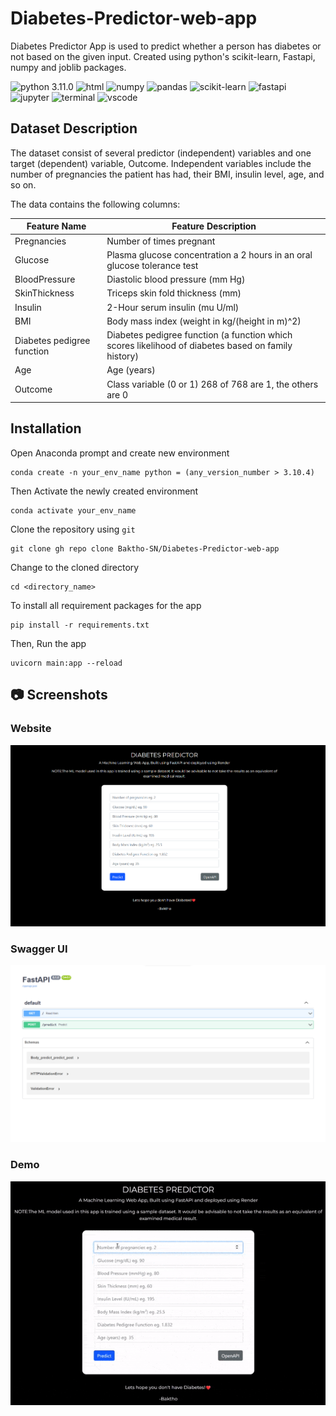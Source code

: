 # Diabetes-Predictor-web-app
Diabetes Predictor App is used to predict whether a person has diabetes or not based on the given input. Created using python's scikit-learn, Fastapi, numpy and joblib packages.

![python 3.11.0](https://img.shields.io/badge/Python-blue.svg)
![html](https://img.shields.io/badge/HTML5-E34F26?logo=html5&logoColor=white)
![numpy](https://img.shields.io/badge/Numpy-777BB4?logo=numpy&logoColor=white)
![pandas](https://img.shields.io/badge/Pandas-2C2D72?logo=pandas&logoColor=white)
![scikit-learn](https://img.shields.io/badge/Scikit_learn-0078D4?logo=scikit-learn&logoColor=white)
![fastapi](https://img.shields.io/badge/Fastapi-109989?logo=FASTAPI&logoColor=white)
![jupyter](https://img.shields.io/badge/Jupyter-F37626.svg?logo=Jupyter&logoColor=white)
![terminal](https://img.shields.io/badge/Windows%20Terminal-4D4D4D?logo=windows%20terminal&logoColor=white)
![vscode](https://img.shields.io/badge/Visual_Studio_Code-0078D4?logo=visual%20studio%20code&logoColor=white)


## Dataset Description

The dataset consist of several predictor (independent) variables and one target (dependent) variable, Outcome. Independent variables include the number of pregnancies the patient has had, their BMI, insulin level, age, and so on.

The data contains the following columns:

| Feature Name               | Feature Description                                                                                 |
| -------------------------- | --------------------------------------------------------------------------------------------------- |
| Pregnancies                | Number of times pregnant                                                                            |
| Glucose                    | Plasma glucose concentration a 2 hours in an oral glucose tolerance test                            |
| BloodPressure              | Diastolic blood pressure (mm Hg)                                                                    |
| SkinThickness              | Triceps skin fold thickness (mm)                                                                    |
| Insulin                    | 2-Hour serum insulin (mu U/ml)                                                                      |
| BMI                        | Body mass index (weight in kg/(height in m)^2)                                                      |
| Diabetes pedigree function | Diabetes pedigree function (a function which scores likelihood of diabetes based on family history) |
| Age                        | Age (years)                                                                                         |
| Outcome                    | Class variable (0 or 1) 268 of 768 are 1, the others are 0                                          |

## Installation

Open Anaconda prompt and create new environment

```
conda create -n your_env_name python = (any_version_number > 3.10.4)
```

Then Activate the newly created environment

```
conda activate your_env_name
```

Clone the repository using `git`

```
git clone gh repo clone Baktho-SN/Diabetes-Predictor-web-app
```

Change to the cloned directory

```
cd <directory_name>
```

To install all requirement packages for the app

```
pip install -r requirements.txt
```

Then, Run the app

```
uvicorn main:app --reload
```

## 📷 Screenshots

### Website

![app interface](markdown/home.png)

### Swagger UI

![swagger UI](markdown/swagger.png)

### Demo

![Demo.GIF](markdown/demo.gif)
